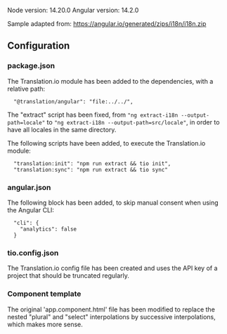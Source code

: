 Node version: 14.20.0
Angular version: 14.2.0

Sample adapted from: https://angular.io/generated/zips/i18n/i18n.zip

## Configuration

### package.json

The Translation.io module has been added to the dependencies, with a relative path:
```
  "@translation/angular": "file:../../",
```
The "extract" script has been fixed, from `"ng extract-i18n --output-path=locale"` to `"ng extract-i18n --output-path=src/locale"`, in order to have all locales in the same directory.

The following scripts have been added, to execute the Translation.io module:
```
  "translation:init": "npm run extract && tio init",
  "translation:sync": "npm run extract && tio sync"
```

### angular.json

The following block has been added, to skip manual consent when using the Angular CLI:
```
  "cli": {
    "analytics": false
  }
```

### tio.config.json

The Translation.io config file has been created and uses the API key of a project that should be truncated regularly.

### Component template

The original 'app.component.html' file has been modified to replace the nested "plural" and "select" interpolations by successive interpolations, which makes more sense.
